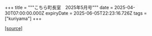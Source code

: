 +++
title = """こちら町長室　2025年5月号"""
date = 2025-04-30T07:00:00.000Z
expiryDate = 2025-06-05T22:23:16.726Z
tags = ["kuriyama"]
+++


[[source]](https://www.town.kuriyama.hokkaido.jp/site/mayor/31703.html)
